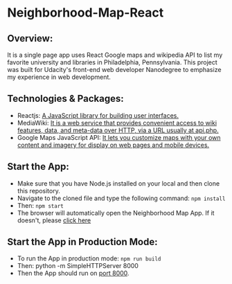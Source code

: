 # Neighborhood-Map-React

## Overview:
It is a single page app uses React Google maps and wikipedia API to list my favorite university and libraries in Philadelphia, Pennsylvania. This project was built for Udacity's front-end web developer Nanodegree to emphasize my experience in web development. 

## Technologies & Packages:
* Reactjs: [A JavaScript library for building user interfaces.](https://reactjs.org)
* MediaWiki: [It is a web service that provides convenient access to wiki features, data, and meta-data over HTTP, via a URL usually at api.php.](https://www.mediawiki.org/wiki/API:Main_page)
* Google Maps JavaScript API: [It lets you customize maps with your own content and imagery for display on web pages and mobile devices.](https://developers.google.com/maps/documentation/javascript/tutorial)

## Start the App:
* Make sure that you have Node.js installed on your local and then clone this repository. 
* Navigate to the cloned file and type the following command:
`npm install`
* Then:
`npm start`
* The browser will automatically open the Neighborhood Map App. If it doesn't, please [click here](http://localhost:3000/)

## Start the App in Production Mode:
* To run the App in production mode:
`npm run build`
* Then:
python -m SimpleHTTPServer 8000
* Then the App should run on [port 8000](http://localhost:8000). 


